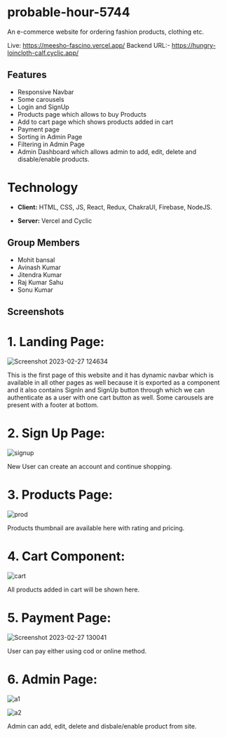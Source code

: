 # probable-hour-5744



An e-commerce website for ordering fashion products, clothing etc.

Live: https://meesho-fascino.vercel.app/
Backend URL:- https://hungry-loincloth-calf.cyclic.app/

## Features

 - Responsive Navbar
 - Some carousels
 - Login and SignUp
 - Products page which allows to buy Products
 - Add to cart page which shows products added in cart
 - Payment page 
 - Sorting in Admin Page
 - Filtering in Admin Page
 - Admin Dashboard which allows admin to add, edit, delete and disable/enable products. 
 
 # Technology


- **Client:** HTML, CSS, JS, React, Redux, ChakraUI, Firebase, NodeJS.

- **Server:** Vercel and Cyclic


 ## Group Members

 - Mohit bansal
 - Avinash Kumar
 - Jitendra Kumar
 - Raj Kumar Sahu
 - Sonu Kumar
 



## Screenshots

# 1. Landing Page:
![Screenshot 2023-02-27 124634](https://user-images.githubusercontent.com/103637119/221498640-67982356-65b3-4565-9fa2-015cea37cc3e.png)

This is the first page of this website and it has dynamic navbar which is available in all other pages as well because it is exported
as a component and it also contains SignIn and SignUp button through which we can authenticate as a user with one cart button as well.
Some carousels are present with a footer at bottom.

# 2. Sign Up Page:

![signup](https://user-images.githubusercontent.com/103637119/221499018-db0faa80-1157-4830-b5e1-8f44ef12ede5.png)

New User can create an account and continue shopping.

# 3.  Products Page:

![prod](https://user-images.githubusercontent.com/103637119/221500585-98c4542d-da6b-4721-bcba-bfcf5b99cee0.png)

Products thumbnail are available here with rating and pricing.

# 4. Cart Component:

![cart](https://user-images.githubusercontent.com/103637119/221500800-17aaeb78-e85c-416f-8b7a-709d37810388.png)

All products added in cart will be shown here.

# 5. Payment Page:
![Screenshot 2023-02-27 130041](https://user-images.githubusercontent.com/103637119/221501093-f206fa82-43b8-4e02-a186-8e6bdfc046e3.png)


 

User can pay either using cod or online method.

# 6. Admin Page:
![a1](https://user-images.githubusercontent.com/103637119/221501555-be05cc0f-20fb-4828-94cc-95436895fbfb.png)

![a2](https://user-images.githubusercontent.com/103637119/221501597-983a291c-2962-4fe8-9d61-ce8566ebffce.png)


Admin can add, edit, delete and disbale/enable product from site.
